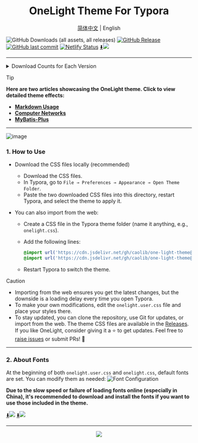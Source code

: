 <h1 align='center'>OneLight Theme For Typora</h1>

<p align="center">
    <a href="./README.md">简体中文</a>
    |
    <a>English</a>
</p>

![GitHub Downloads (all assets, all releases)](https://img.shields.io/github/downloads/caolib/typora-onelight-theme/total?labelColor=white&color=blue)
[![GitHub Release](https://img.shields.io/github/v/release/caolib/one-light-theme?labelColor=blue&color=red)](https://github.com/caolib/typora-onelight-theme/releases)
[![GitHub last commit](https://img.shields.io/github/last-commit/caolib/one-light-theme?labelColor=white&color=blue)](https://github.com/caolib/one-light-theme/activity)
[![Netlify Status](https://api.netlify.com/api/v1/badges/6ca72e1b-7dc6-4d51-8542-e07bf9ad0a88/deploy-status)](https://typora-theme.netlify.app)
[⬇️![](https://img.shields.io/badge/Click%20to%20Download%20Latest-white)](https://github.com/caolib/typora-onelight-theme/releases/latest/download/onelight.zip)

---

<details>
  <summary>Download Counts for Each Version</summary>
  <img src="https://img.shields.io/github/downloads/caolib/typora-onelight-theme/v0.2.4/total"></br> 
  <img src="https://img.shields.io/github/downloads/caolib/typora-onelight-theme/v0.2.3/total"></br> 
  <img src="https://img.shields.io/github/downloads/caolib/typora-onelight-theme/v0.2.2/total"/></br>
  <img src="https://img.shields.io/github/downloads/caolib/typora-onelight-theme/v0.2.1/total"/></br>
  <img src="https://img.shields.io/github/downloads/caolib/typora-onelight-theme/v0.1.0/total"/></br>
  <img src="https://img.shields.io/github/downloads/caolib/typora-onelight-theme/v0.0.6/total"/></br>
  <img src="https://img.shields.io/github/downloads/caolib/typora-onelight-theme/v0.0.5/total"/></br>
</details>

> [!tip]
> **Here are two articles showcasing the OneLight theme. Click to view detailed theme effects:**
> - **[Markdown Usage](https://bin-sites.pages.dev/markdown-doc/markdown-learn)**
> - **[Computer Networks](https://bin-sites.pages.dev/net/计算机网络)**
> - **[MyBatis-Plus](https://bin-sites.pages.dev/mp)**

---

![image](https://github.com/user-attachments/assets/d56a5c27-7b81-45f9-84cb-8b91df92eba9)

### **1. How to Use**
- Download the CSS files locally (recommended)
  - Download the CSS files.
  - In Typora, go to `File → Preferences → Appearance → Open Theme Folder`.
  - Paste the two downloaded CSS files into this directory, restart Typora, and select the theme to apply it.

- You can also import from the web:
  - Create a CSS file in the Typora theme folder (name it anything, e.g., `onelight.css`).
  - Add the following lines:

    ```css
    @import url('https://cdn.jsdelivr.net/gh/caolib/one-light-theme@main/onelight.css');
    @import url('https://cdn.jsdelivr.net/gh/caolib/one-light-theme@main/onelight.user.css');
    ```

  - Restart Typora to switch the theme.

> [!caution]
>
> - Importing from the web ensures you get the latest changes, but the downside is a loading delay every time you open Typora.
> - To make your own modifications, edit the `onelight.user.css` file and place your styles there.
> - To stay updated, you can clone the repository, use Git for updates, or import from the web. The theme CSS files are available in the [Releases](https://github.com/caolib/theme.typora.io/releases). If you like OneLight, consider giving it a ⭐ to get updates. Feel free to [raise issues](https://github.com/caolib/typora-onelight-theme/issues) or submit PRs! 👏

---

### **2. About Fonts**
At the beginning of both `onelight.user.css` and `onelight.css`, default fonts are set. You can modify them as needed:
![Font Configuration](https://github.com/user-attachments/assets/ab75260f-cff0-43b7-b8e5-dfea38e8525c)

**Due to the slow speed or failure of loading fonts online (especially in China), it's recommended to download and install the fonts if you want to use those included in the theme.**

[⬇️![](https://img.shields.io/badge/Download%20CascadiaCode%20Font-white)](https://clb-cdn.pages.dev/fonts/CascadiaCode.ttf)
[⬇️![](https://img.shields.io/badge/Download%20MiaoZi-GuoZhiTi%20Font-white)](https://clb-cdn.pages.dev/fonts/MiaoZi-GuoZhiTi.ttf)

---

<div align=center>
  <img src="https://counter.seku.su/cmoe?name=caolib&theme=r34"/>
</div>